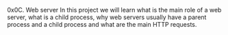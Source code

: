 0x0C. Web server
In this project we will learn what is the main role of a web server, what is a child process, why web servers usually have a parent process and a child process and what are the main HTTP requests.
